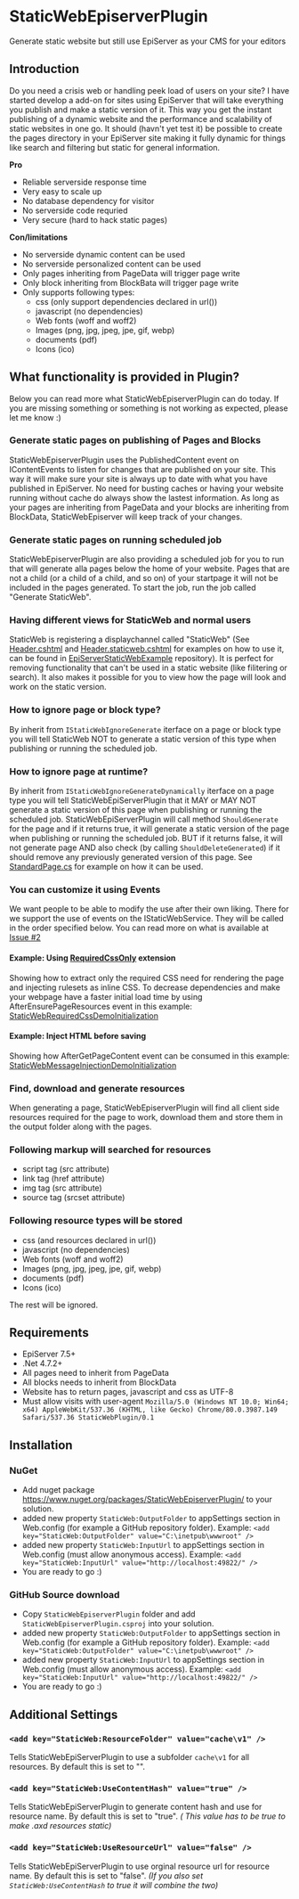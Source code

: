 # StaticWebEpiserverPlugin
Generate static website but still use EpiServer as your CMS for your editors

## Introduction ##

Do you need a crisis web or handling peek load of users on your site?
I have started develop a add-on for sites using EpiServer that will take everything you publish and make a static version of it.
This way you get the instant publishing of a dynamic website and the performance and scalability of static websites in one go.
It should (havn't yet test it) be possible to create the pages directory in your EpiServer site making it fully dynamic for things like search and filtering but static for general information.

**Pro**

- Reliable serverside response time
- Very easy to scale up
- No database dependency for visitor
- No serverside code requried
- Very secure (hard to hack static pages)

**Con/limitations**

- No serverside dynamic content can be used
- No serverside personalized content can be used
- Only pages inheriting from PageData will trigger page write
- Only block inheriting from BlockBata will trigger page write
- Only supports following types:
  - css (only support dependencies declared in url())
  - javascript (no dependencies)
  - Web fonts (woff and woff2)
  - Images (png, jpg, jpeg, jpe, gif, webp)
  - documents (pdf)
  - Icons (ico)
  
## What functionality is provided in Plugin? ##

Below you can read more what StaticWebEpiserverPlugin can do today.
If you are missing something or something is not working as expected, please let me know :)

### Generate static pages on publishing of Pages and Blocks ###

StaticWebEpiserverPlugin uses the PublishedContent event on IContentEvents to listen for changes that are published on your site.
This way it will make sure your site is always up to date with what you have published in EpiServer.
No need for busting caches or having your website running without cache do always show the lastest information.
As long as your pages are inheriting from PageData and your blocks are inheriting from BlockData, StaticWebEpiserver will keep track of your changes.

### Generate static pages on running scheduled job ###

StaticWebEpiserverPlugin are also providing a scheduled job for you to run that will generate alla pages below the home of your website.
Pages that are not a child (or a child of a child, and so on) of your startpage it will not be included in the pages generated.
To start the job, run the job called "Generate StaticWeb".

### Having different views for StaticWeb and normal users ###

StaticWeb is registering a displaychannel called "StaticWeb" (See [Header.cshtml](https://github.com/7h3Rabbit/EpiServerStaticWebExample/blob/master/EpiserverAlloy/Views/Shared/Header.cshtml) and [Header.staticweb.cshtml](https://github.com/7h3Rabbit/EpiServerStaticWebExample/blob/master/EpiserverAlloy/Views/Shared/Header.staticweb.cshtml) for examples on how to use it, can be found in [EpiServerStaticWebExample](https://github.com/7h3Rabbit/EpiServerStaticWebExample/) repository). It is perfect for removing functionality that can't be used in a static website (like filitering or search). It also makes it possible for you to view how the page will look and work on the static version.

### How to ignore page or block type? ###
By inherit from `IStaticWebIgnoreGenerate` iterface on a page or block type you will tell StaticWeb NOT to generate a static version of this type when publishing or running the scheduled job.

### How to ignore page at runtime? ###
By inherit from `IStaticWebIgnoreGenerateDynamically` iterface on a page type you will tell StaticWebEpiServerPlugin that it MAY or MAY NOT generate a static version of this page when publishing or running the scheduled job.
StaticWebEpiServerPlugin will call method `ShouldGenerate` for the page and if it returns true, it will generate a static version of the page when publishing or running the scheduled job.
BUT if it returns false, it will not generate page AND also check (by calling `ShouldDeleteGenerated`) if it should remove any previously generated version of this page.
See [StandardPage.cs](https://github.com/7h3Rabbit/EpiserverAlloyWithForms/blob/master/Models/Pages/StandardPage.cs) for example on how it can be used.

### You can customize it using Events ###
We want people to be able to modify the use after their own liking.
There for we support the use of events on the IStaticWebService.
They will be called in the order specified below.
You can read more on what is available at [Issue #2](https://github.com/7h3Rabbit/StaticWebEpiserverPlugin/issues/2)

#### Example: Using [RequiredCssOnly](https://github.com/7h3Rabbit/StaticWebEpiserverPlugin.RequiredCssOnly) extension ####
Showing how to extract only the required CSS need for rendering the page and injecting rulesets as inline CSS.
To decrease dependencies and make your webpage have a faster initial load time by using AfterEnsurePageResources event in this example: [StaticWebRequiredCssDemoInitialization](https://github.com/7h3Rabbit/EpiServerStaticWebExample/blob/master/EpiserverAlloy/Business/Initialization/StaticWebRequiredCssDemoInitialization.cs)

#### Example: Inject HTML before saving ####
Showing how AfterGetPageContent event can be consumed in this example: [StaticWebMessageInjectionDemoInitialization](https://github.com/7h3Rabbit/EpiserverAlloyWithForms/blob/master/Business/Initialization/StaticWebMessageInjectionDemoInitialization.cs)

### Find, download and generate resources ###

When generating a page, StaticWebEpiserverPlugin will find all client side resources required for the page to work, download them and store them in the output folder along with the pages.

### Following markup will searched for resources ###

- script tag (src attribute)
- link tag (href attribute)
- img tag (src attribute)
- source tag (srcset attribute)

### Following resource types will be stored ###
  - css (and resources declared in url())
  - javascript (no dependencies)
  - Web fonts (woff and woff2)
  - Images (png, jpg, jpeg, jpe, gif, webp)
  - documents (pdf)
  - Icons (ico)

The rest will be ignored.

## Requirements ##

- EpiServer 7.5+
- .Net 4.7.2+
- All pages need to inherit from PageData
- All blocks needs to inherit from BlockData
- Website has to return pages, javascript and css as UTF-8
- Must allow visits with user-agent `Mozilla/5.0 (Windows NT 10.0; Win64; x64) AppleWebKit/537.36 (KHTML, like Gecko) Chrome/80.0.3987.149 Safari/537.36 StaticWebPlugin/0.1`


## Installation ##

### NuGet ###
- Add nuget package https://www.nuget.org/packages/StaticWebEpiserverPlugin/ to your solution.
- added new property `StaticWeb:OutputFolder` to appSettings section in Web.config (for example a GitHub repository folder). Example: `<add key="StaticWeb:OutputFolder" value="C:\inetpub\wwwroot" />`
- added new property `StaticWeb:InputUrl` to appSettings section in Web.config (must allow anonymous access). Example: `<add key="StaticWeb:InputUrl" value="http://localhost:49822/" />`
- You are ready to go :)

### GitHub Source download ###
- Copy `StaticWebEpiserverPlugin` folder and add `StaticWebEpiserverPlugin.csproj` into your solution.
- added new property `StaticWeb:OutputFolder` to appSettings section in Web.config (for example a GitHub repository folder). Example: `<add key="StaticWeb:OutputFolder" value="C:\inetpub\wwwroot" />`
- added new property `StaticWeb:InputUrl` to appSettings section in Web.config (must allow anonymous access). Example: `<add key="StaticWeb:InputUrl" value="http://localhost:49822/" />`
- You are ready to go :)


## Additional Settings ##

### `<add key="StaticWeb:ResourceFolder" value="cache\v1" />` ###
Tells StaticWebEpiServerPlugin to use a subfolder `cache\v1` for all resources.
By default this is set to "".

### `<add key="StaticWeb:UseContentHash" value="true" />` ###

Tells StaticWebEpiServerPlugin to generate content hash and use for resource name.
By default this is set to "true".
_( This value has to be true to make .axd resources static)_

### `<add key="StaticWeb:UseResourceUrl" value="false" />` ###

Tells StaticWebEpiServerPlugin to use orginal resource url for resource name.
By default this is set to "false".
_(If you also set `StaticWeb:UseContentHash` to true it will combine the two)_
